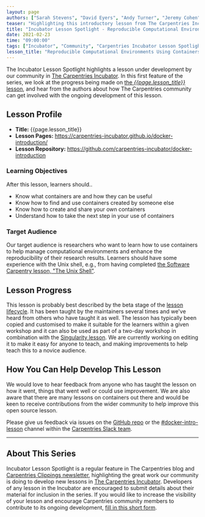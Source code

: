 ```yaml
---
layout: page
authors: ["Sarah Stevens", "David Eyers", "Andy Turner", "Jeremy Cohen", "Christina Koch"]
teaser: "Highlighting this introductory lesson from The Carpentries Incubator, on containerised computing with Docker."
title: "Incubator Lesson Spotlight - Reproducible Computational Environments Using Containers: Introduction to Docker"
date: 2021-02-23
time: "09:00:00"
tags: ["Incubator", "Community", "Carpentries Incubator Lesson Spotlight"]
lesson_title: "Reproducible Computational Environments Using Containers: Introduction to Docker"
---
```


The Incubator Lesson Spotlight highlights a lesson under development by our community in [The Carpentries Incubator][incubator]. In this first feature of the series, we look at the progress being made on [the _{{page.lesson_title}}_ lesson][lesson-pages], and hear from the authors about how The Carpentries community can get involved with the ongoing development of this lesson.

## Lesson Profile

- **Title:** {{page.lesson_title}}
- **Lesson Pages:** https://carpentries-incubator.github.io/docker-introduction/
- **Lesson Repository:** https://github.com/carpentries-incubator/docker-introduction

### Learning Objectives

After this lesson, learners should..

- Know what containers are and how they can be useful
- Know how to find and use containers created by someone else
- Know how to create and share your own containers
- Understand how to take the next step in your use of containers

### Target Audience

Our target audience is researchers who want to learn how to use containers to help manage computational environments and enhance the reproducibility of their research results. Learners should have some experience with the Unix shell, e.g., from having completed [the Software Carpentry lesson, "The Unix Shell"](https://swcarpentry.github.io/shell-novice/).

## Lesson Progress

This lesson is probably best described by the beta stage of the [lesson lifecycle](https://cdh.carpentries.org/the-lesson-life-cycle.html). It has been taught by the maintainers several times and we've heard from others who have taught it as well. The lesson has typically been copied and customised to make it suitable for the learners within a given workshop and it can also be used as part of a two-day workshop in combination with the [Singularity lesson](https://carpentries-incubator.github.io/singularity-introduction/index.html). We are currently working on editing it to make it easy for anyone to teach, and making improvements to help teach this to a novice audience.

## How You Can Help Develop This Lesson

We would love to hear feedback from anyone who has taught the lesson on how it went, things that went well or could use improvement. We are also aware that there are many lessons on containers out there and would be keen to receive contributions from the wider community to help improve this open source lesson.

Please give us feedback via issues on the [GitHub repo](https://github.com/carpentries-incubator/docker-introduction) or the [#docker-intro-lesson](https://swcarpentry.slack.com/archives/C017U0XAB7F) channel within the [Carpentries Slack team](swcarpentry.slack.com).

------

## About This Series

Incubator Lesson Spotlight is a regular feature in The Carpentries blog and [Carpentries Clippings newsletter][newsletter], highlighting the great work our community is doing to develop new lessons in [The Carpentries Incubator][incubator]. Developers of any lesson in the Incubator are encouraged to submit details about their material for inclusion in the series. If you would like to increase the visibility of your lesson and encourage Carpentries community members to contribute to its ongoing development, [fill in this short form][ils-form].

<!-- link references -->
[ils-form]: https://forms.gle/cCuLATAEomfdFejs9
[incubator]: https://github.com/carpentries-incubator/
[lesson-pages]: https://carpentries-incubator.github.io/docker-introduction/
[newsletter]: https://carpentries.org/newsletter/
